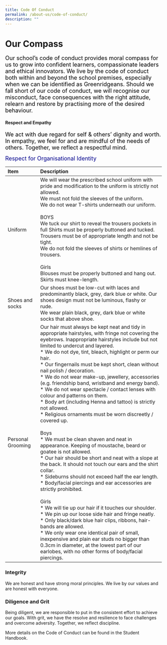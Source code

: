 ```yaml
---
title: Code Of Conduct
permalink: /about-us/code-of-conduct/
description: ""
---
```

# **Our Compass**


<font size="4" color="black">Our school’s code of conduct provides moral compass for us to grow into confident learners, compassionate leaders and ethical innovators. We live by the code of conduct both within and beyond the school premises, especially when we can be identified as Greenridgeans. Should we fall short of our code of conduct, we will recognise our misconduct, face consequences with the right attitude, relearn and restore by practising more of the desired behaviour.</font>

#### Respect and Empathy
<font size="4" color="black">We act with due regard for self &amp; others’ dignity and worth. In empathy, we feel for and are mindful of the needs of others. Together, we reflect a respectful mind.</font><br>
	
<font size="4" color="darkblue" type="bold">Respect for Organisational Identity </font>

	
|Item | Description| 
| :-------- | :-------- | 
| Uniform  | We will wear the prescribed school uniform with pride and modification to the uniform is strictly not allowed.<br>We must not fold the sleeves of the uniform.<br>We do not wear T-shirts underneath our uniform.   <br><br> BOYS<br>We tuck our shirt to reveal the trousers pockets in full Shirts must be properly buttoned and tucked.<br>Trousers must be of appropriate length and not be tight.<br>We do not fold the sleeves of shirts or hemlines of trousers.<br><br>Girls<br>Blouses must be properly buttoned and hang out.<br>Skirts must knee-length.|
|Shoes and socks|Our shoes must be low-cut with laces and predominantly black, grey, dark blue or white. Our shoes design must not be luminous, flashy or rude.<br>We wear plain black, grey, dark blue or white socks that above shoe.|
|Personal Grooming |Our hair must always be kept neat and tidy in appropriate hairstyles, with fringe not covering the eyebrows. Inappropriate hairstyles include but not limited to&nbsp;undercut and layered.<br>*   We do not&nbsp;dye, tint, bleach, highlight or perm our hair.<br>*   Our fingernails must be kept short, clean without nail polish / decoration.<br>*   We do not wear make-up, jewellery, accessories (e.g. friendship band, wristband and energy band).<br>*   We do not wear spectacle / contact lenses with colour and patterns on them.<br>*   Body art (including Henna and tattoo) is strictly not allowed.<br>*   Religious ornaments must be worn discreetly / covered up.<br><br>Boys<br>*   We must be clean shaven and neat in appearance. Keeping of moustache, beard or goatee is not allowed.<br>*   Our hair should be short and neat with a slope at the back. It should not touch our ears and the shirt collar.<br>*   Sideburns should not exceed half the ear length.<br>*   Body/facial piercings and ear accessories are strictly prohibited. <br><br>Girls<br>*   We will tie up our hair if it touches our shoulder.<br>*   We pin up our loose side hair and fringe neatly.<br>*   Only black/dark blue hair clips, ribbons, hair-bands are allowed.<br>*   We only wear one identical pair of small, inexpensive and plain ear studs no bigger than 0.3cm in diameter, at the lowest part of our earlobes, with no other forms of body/facial piercings.|

	

### Integrity
We are honest and have strong moral principles. We live by our values and are honest with everyone.

### Diligence and Grit
Being diligent, we are responsible to put in the consistent effort to achieve our goals. With grit, we have the resolve and resilience to face challenges and overcome adversity. Together, we reflect discipline.

More details on the Code of Conduct can be found in the Student Handbook.